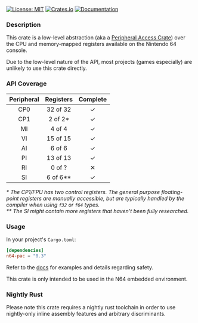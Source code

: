 [![License: MIT](https://img.shields.io/badge/License-MIT-blue?style=flat-square)](LICENSE)
[![Crates.io](https://img.shields.io/crates/v/n64-pac?style=flat-square)](https://crates.io/crates/n64-pac)
[![Documentation](https://img.shields.io/docsrs/n64-pac?style=flat-square)](https://docs.rs/n64-pac)

### Description
This crate is a low-level abstraction (aka a [Peripheral Access Crate](https://rust-embedded.github.io/book/start/registers.html))
over the CPU and memory-mapped registers available on the Nintendo 64 console.

Due to the low-level nature of the API, most projects (games especially) are unlikely to use this crate directly.

### API Coverage
| Peripheral | Registers | Complete |
|:----------:|:---------:|:--------:|
|    CP0     | 32 of 32  | &#10003; |
|    CP1     |  2 of 2*  | &#10003; |
|     MI     |  4 of 4   | &#10003; |
|     VI     | 15 of 15  | &#10003; |
|     AI     |  6 of 6   | &#10003; |
|     PI     | 13 of 13  | &#10003; |
|     RI     |  0 of ?   | &#10005; |
|     SI     | 6 of 6**  | &#10003; |

_* The CP1/FPU has two control registers. The general purpose floating-point registers are manually accessible, but are
typically handled by the compiler when using `f32` or `f64` types._<br>
_** The SI might contain more registers that haven't been fully researched._

### Usage
In your project's `Cargo.toml`:
```Toml
[dependencies]
n64-pac = "0.3"
```

Refer to the [docs](https://docs.rs/n64-pac) for examples and details regarding safety.

This crate is only intended to be used in the N64 embedded environment. 

### Nightly Rust
Please note this crate requires a nightly rust toolchain in order to use nightly-only inline assembly features and
arbitrary discriminants.